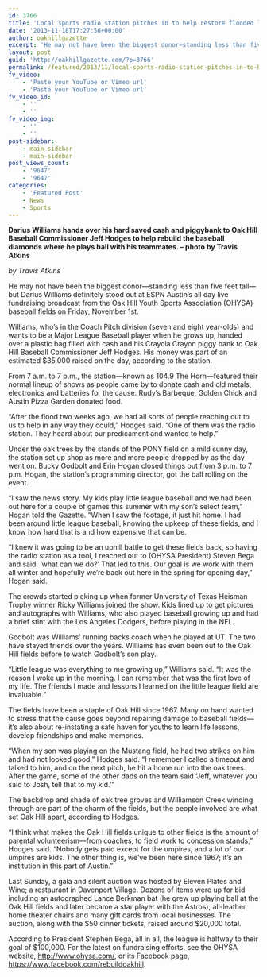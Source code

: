 ```yaml
---
id: 3766
title: 'Local sports radio station pitches in to help restore flooded little league complex'
date: '2013-11-18T17:27:56+00:00'
author: oakhillgazette
excerpt: 'He may not have been the biggest donor—standing less than five feet tall—but Darius Williams definitely stood out at ESPN Austin’s all day live fundraising broadcast from the Oak Hill Youth Sports Association (OHYSA) baseball fields on Friday, November 1st.'
layout: post
guid: 'http://oakhillgazette.com/?p=3766'
permalink: /featured/2013/11/local-sports-radio-station-pitches-in-to-help-restore-flooded-little-league-complex/
fv_video:
    - 'Paste your YouTube or Vimeo url'
    - 'Paste your YouTube or Vimeo url'
fv_video_id:
    - ''
    - ''
fv_video_img:
    - ''
    - ''
post-sidebar:
    - main-sidebar
    - main-sidebar
post_views_count:
    - '9647'
    - '9647'
categories:
    - 'Featured Post'
    - News
    - Sports
---
```


**Darius Williams hands over his hard saved cash and piggybank to Oak Hill Baseball Commissioner Jeff Hodges to help rebuild the baseball diamonds where he plays ball with his teammates. – photo by Travis Atkins**

*by Travis Atkins*

He may not have been the biggest donor—standing less than five feet tall—but Darius Williams definitely stood out at ESPN Austin’s all day live fundraising broadcast from the Oak Hill Youth Sports Association (OHYSA) baseball fields on Friday, November 1st.

Williams, who’s in the Coach Pitch division (seven and eight year-olds) and wants to be a Major League Baseball player when he grows up, handed over a plastic bag filled with cash and his Crayola Crayon piggy bank to Oak Hill Baseball Commissioner Jeff Hodges. His money was part of an estimated $35,000 raised on the day, according to the station.

From 7 a.m. to 7 p.m., the station—known as 104.9 The Horn—featured their normal lineup of shows as people came by to donate cash and old metals, electronics and batteries for the cause. Rudy’s Barbeque, Golden Chick and Austin Pizza Garden donated food.

“After the flood two weeks ago, we had all sorts of people reaching out to us to help in any way they could,” Hodges said. “One of them was the radio station. They heard about our predicament and wanted to help.”

Under the oak trees by the stands of the PONY field on a mild sunny day, the station set up shop as more and more people dropped by as the day went on. Bucky Godbolt and Erin Hogan closed things out from 3 p.m. to 7 p.m. Hogan, the station’s programming director, got the ball rolling on the event.

“I saw the news story. My kids play little league baseball and we had been out here for a couple of games this summer with my son’s select team,” Hogan told the Gazette. “When I saw the footage, it just hit home. I had been around little league baseball, knowing the upkeep of these fields, and I know how hard that is and how expensive that can be.

“I knew it was going to be an uphill battle to get these fields back, so having the radio station as a tool, I reached out to (OHYSA President) Steven Bega and said, ‘what can we do?’ That led to this. Our goal is we work with them all winter and hopefully we’re back out here in the spring for opening day,” Hogan said.

The crowds started picking up when former University of Texas Heisman Trophy winner Ricky Williams joined the show. Kids lined up to get pictures and autographs with Williams, who also played baseball growing up and had a brief stint with the Los Angeles Dodgers, before playing in the NFL.

Godbolt was Williams’ running backs coach when he played at UT. The two have stayed friends over the years. Williams has even been out to the Oak Hill fields before to watch Godbolt’s son play.

“Little league was everything to me growing up,” Williams said. “It was the reason I woke up in the morning. I can remember that was the first love of my life. The friends I made and lessons I learned on the little league field are invaluable.”

The fields have been a staple of Oak Hill since 1967. Many on hand wanted to stress that the cause goes beyond repairing damage to baseball fields—it’s also about re-instating a safe haven for youths to learn life lessons, develop friendships and make memories.

“When my son was playing on the Mustang field, he had two strikes on him and had not looked good,” Hodges said. “I remember I called a timeout and talked to him, and on the next pitch, he hit a home run into the oak trees. After the game, some of the other dads on the team said ‘Jeff, whatever you said to Josh, tell that to my kid.’”

The backdrop and shade of oak tree groves and Williamson Creek winding through are part of the charm of the fields, but the people involved are what set Oak Hill apart, according to Hodges.

“I think what makes the Oak Hill fields unique to other fields is the amount of parental volunteerism—from coaches, to field work to concession stands,” Hodges said. “Nobody gets paid except for the umpires, and a lot of our umpires are kids. The other thing is, we’ve been here since 1967; it’s an institution in this part of Austin.”

Last Sunday, a gala and silent auction was hosted by Eleven Plates and Wine; a restaurant in Davenport Village. Dozens of items were up for bid including an autographed Lance Berkman bat (he grew up playing ball at the Oak Hill fields and later became a star player with the Astros), all-leather home theater chairs and many gift cards from local businesses. The auction, along with the $50 dinner tickets, raised around $20,000 total.

According to President Stephen Bega, all in all, the league is halfway to their goal of $100,000. For the latest on fundraising efforts, see the OHYSA website, http://www.ohysa.com/, or its Facebook page, https://www.facebook.com/rebuildoakhill.